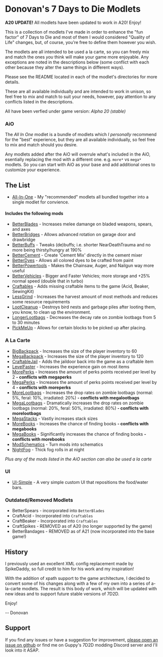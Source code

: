 # Donovan's 7 Days to Die Modlets

**A20 UPDATE!** All modlets have been updated to work in A20! Enjoy!

This is a collection of modlets I've made in order to enhance the "fun factor" of 7 Days to Die and most of them I would considered "Quality of Life" changes, but, of course, you're free to define them however you wish.

The modlets are all intended to be used a la carte, so you can freely mix and match the ones _you_ think will make your game more enjoyable. Any exceptions are noted in the descriptions below (some conflict with each other because they alter the same things in different ways).

Please see the README located in each of the modlet's directories for more details.

These are all available individually and are intended to work in unison, so feel free to mix and match to suit your needs, however, pay attention to any conflicts listed in the descriptions.

All have been verfied under game version: _Alpha 20 (stable)_

### AiO

The _All In One_ modlet is a bundle of modlets which _I personally_ recommend for the "best" experience, but they are all available individually, so feel free to mix and match should you desire.

Any modlets added after the AiO will overrule what's included in the AiO, esentially replacing the mod with a different one. e.g. `more*` vs `mega*` modlets. So you can start with AiO as your base and add additional ones to customize your experience.

## The List
- [All-In-One](https://github.com/donovan522/donovan-7d2d-modlets/tree/stable/donovan-aio) - My "recommended" modlets all bundled together into a single modlet for convience.

#### Includes the following mods

- [BetterBlades](https://github.com/donovan522/donovan-7d2d-modlets/tree/stable/donovan-betterblades) - Increases melee damange on bladed weapons, spears, and axes
- [BetterBridges](https://github.com/donovan522/donovan-7d2d-modlets/tree/stable/donovan-betterbridges) - Allows advanced rotation on garage door and drawbridge
- [BetterBuffs](https://github.com/donovan522/donovan-7d2d-modlets/tree/stable/donovan-betterbuffs) - Tweaks (de)buffs; i.e. shorter NearDeathTrauma and no more being thirsty/hungry at 190%
- [BetterCement](https://github.com/donovan522/donovan-7d2d-modlets/tree/stable/donovan-bettercement) - Create 'Cement Mix' directly in the cement mixer
- [BetterDyes](https://github.com/donovan522/donovan-7d2d-modlets/tree/stable/donovan-betterdyes) - Allows all colored dyes to be crafted from paint
- [BetterPowertools](https://github.com/donovan522/donovan-7d2d-modlets/tree/stable/donovan-betterpowertools) - Makes the Chainsaw, Auger, and Nailgun way more useful
- [BetterVehicles](https://github.com/donovan522/donovan-7d2d-modlets/tree/stable/donovan-bettervehicles) - Bigger and Faster Vehicles; more storage and +25% normal speed (double that in turbo)
- [Craftables](https://github.com/donovan522/donovan-7d2d-modlets/tree/stable/donovan-craftables) - Adds missing craftable items to the game (Acid, Beaker, SewingKit)
- [LessGrind](https://github.com/donovan522/donovan-7d2d-modlets/tree/stable/donovan-lessgrind) - Increases the harvest amount of most methods and reduces some resource requirements
- [LootCleanup](https://github.com/donovan522/donovan-7d2d-modlets/tree/stable/donovan-lootcleanup) - Destroys bird nests and garbage piles after looting them, you know, to clean up the environment.
- [LongerLootbags](https://github.com/donovan522/donovan-7d2d-modlets/tree/stable/donovan-longerlootbags) - Decreases the decay rate on zombie lootbags from 5 to 30 minutes
- [PickMeUp](https://github.com/donovan522/donovan-7d2d-modlets/tree/stable/donovan-pickmeup) - Allows for certain blocks to be picked up after placing.

### A La Carte

- [BigBackpack](https://github.com/donovan522/donovan-7d2d-modlets/tree/stable/donovan-megabackpack) - Increases the size of the player inventory to 60
- [MegaBackpack](https://github.com/donovan522/donovan-7d2d-modlets/tree/stable/donovan-megabackpack) - Increases the size of the player inventory to 120
- [CraftableJail](https://github.com/donovan522/donovan-7d2d-modlets/tree/stable/donovan-craftablejail) - Adds the jaildoor back into the game as a craftable item
- [LevelFaster](https://github.com/donovan522/donovan-7d2d-modlets/tree/stable/donovan-levelfaster) - Increases the experience gain on most items
- [MorePerks](https://github.com/donovan522/donovan-7d2d-modlets/tree/stable/donovan-moreperks) - Increases the amount of perks points received per level by 2 **- conflicts with megaperks**
- [MegaPerks](https://github.com/donovan522/donovan-7d2d-modlets/tree/stable/donovan-megaperks) - Increases the amount of perks points received per level by 4 **- conflicts with moreperks**
- [MoreLootbags](https://github.com/donovan522/donovan-7d2d-modlets/tree/stable/donovan-morelootbags) - Increases the drop rates on zombie lootbags (normal: 5%, feral: 10%, irradiated: 20%) **- conflicts with megalootbags**
- [MegaLootbags](https://github.com/donovan522/donovan-7d2d-modlets/tree/stable/donovan-megalootbags) - Dramatically increases the drop rates on zombie lootbags (normal: 20%, feral: 50%, irradiated: 80%) **- conflicts with morelootbags**
- [MegaStacks](https://github.com/donovan522/donovan-7d2d-modlets/tree/stable/donovan-megastacks) - Vastly increases stack sizes
- [MoreBooks](https://github.com/donovan522/donovan-7d2d-modlets/tree/stable/donovan-morebooks) - Increases the chance of finding books  **- conflicts with megabooks**
- [MegaBooks](https://github.com/donovan522/donovan-7d2d-modlets/tree/stable/donovan-megabooks) - Significantly increases the chance of finding books  **- conflicts with morebooks**
- [ModSchematics](https://github.com/donovan522/donovan-7d2d-modlets/tree/stable/donovan-modschematics) - Turn mods into schematics
- [NightFog](https://github.com/donovan522/donovan-7d2d-modlets/tree/stable/donovan-nightfog) - Thick fog rolls in at night

_Plus any of the mods listed in the AiO section can also be used a la carte_

### UI

- [UI-Simple](https://github.com/DonovanMods/donovan-7d2d-modlets/tree/stable/donovan-ui-simple) - A very simple custom UI that repositions the food/water bars.

### Outdated/Removed Modlets

- BetterSpears - incorporated into `BetterBlades`
- CraftAcid - Incorporated into `Craftables`
- CraftBeaker - Incorporated into `Craftables`
- CraftSpikes - REMOVED as of A20 (no longer supported by the game)
- BetterBandages - REMOVED as of A21 (now incorporated into the base game!)

## History

I previously used an excellent XML config replacement made by SpikeDaddy, so full credit to him for his work and my inspiration!

With the addition of xpath support to the game architecture, I decided to convert some of his changes along with a few of my own into a series of a-la-carte modlets. The result is this body of work, which will be updated with new ideas and to support future stable versions of 7D2D.

Enjoy!

-- Donovan

## Support

If you find any issues or have a suggestion for improvement, [please open an issue on github](https://github.com/DonovanMods/donovan-7d2d-modlets/issues) or find me on Guppy's 7D2D modding Discord server and I'll look into it ASAP.
